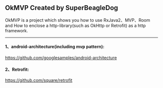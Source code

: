 ## OkMVP Created by SuperBeagleDog
 
OkMVP is a project which shows you how to use RxJava2、MVP、Room and How to enclose a http-library(such as OkHttp or Retrofit) as a http framework. 

---

#### 1、android-architecture(including mvp pattern):
https://github.com/googlesamples/android-architecture
#### 2、Retrofit:
https://github.com/square/retrofit
